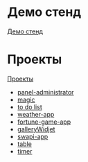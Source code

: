 # Демо стенд
<a href="https://code-rnd.github.io/">Демо стенд</a>

# Проекты
<a href="https://github.com/code-rnd?tab=repositories">Проекты</a>

<ul>
    <li><a href="https://code-rnd.github.io/panel-administrator">panel-administrator</a></li>
    <li><a href="https://code-rnd.github.io/magic">magic</a></li>
    <li><a href="https://code-rnd.github.io/toDoList">to do list</a></li>
    <li><a href="https://code-rnd.github.io/weather-app">weather-app</a></li>
    <li><a href="https://code-rnd.github.io/fortune-game-app">fortune-game-app</a></li>
    <li><a href="https://code-rnd.github.io/galleryWidjet">galleryWidjet</a></li>
    <li><a href="https://code-rnd.github.io/swapi-app">swapi-app</a></li>
    <li><a href="https://code-rnd.github.io/table">table</a></li>
    <li><a href="https://code-rnd.github.io/timer">timer</a></li>
</ul>
